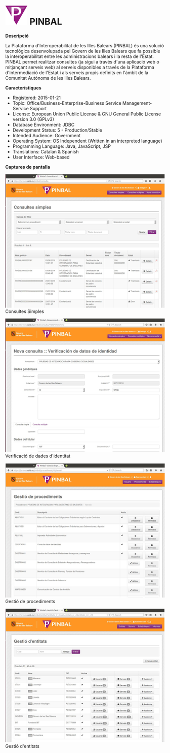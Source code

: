 # ![Logo](https://github.com/GovernIB/pinbal/raw/master/assets/pinbal_logo.png) PINBAL

**Descripció**

La Plataforma d'Interoperabilitat de les Illes Balears (PINBAL) és una solució tecnològica desenvolupada pel Govern de les Illes Balears que fa possible la interoperabilitat entre les administracions balears i la resta de l'Estat. PINBAL permet realitzar consultes (ja sigui a través d'una aplicació web o mitjançant serveis web) al serveis disponibles a través de la Plataforma d'Intermediació de l'Estat i als serveis propis definits en l'àmbit de la Comunitat Autònoma de les Illes Balears.


**Característiques**

* Registered: 2015-01-21 
* Topic: Office/Business-Enterprise-Business Service Management-Service Support
* License: European Union Public License & GNU General Public License version 3.0 (GPLv3)
* Database Environment:  JDBC
* Development Status: 5 - Production/Stable
* Intended Audience: Government
* Operating System: OS Independent (Written in an interpreted language)
* Programming Language: Java, JavaScript, JSP
* Translations: Catalan & Spanish
* User Interface: Web-based



**Captures de pantalla**

![Consultes Simples](https://github.com/GovernIB/pinbal/raw/master/assets/1.jpeg)<br/>
Consultes Simples


![Verificació de dades d'identitat](https://github.com/GovernIB/pinbal/raw/master/assets/2.jpeg)<br/>
Verificació de dades d'identitat


![Gestió de procediments](https://github.com/GovernIB/pinbal/raw/master/assets/3.jpeg)<br/>
Gestió de procediments


![Gestió d'entitats](https://github.com/GovernIB/pinbal/raw/master/assets/4.jpeg)<br/>
Gestió d'entitats




